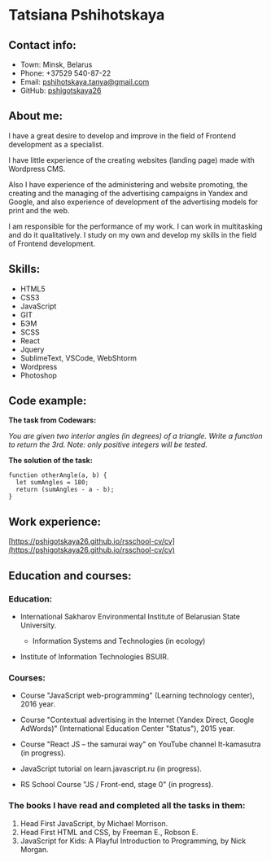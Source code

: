 # Tatsiana Pshihotskaya

## Contact info:

* Town: Minsk, Belarus
* Phone: +37529 540-87-22
* Email: pshihotskaya.tanya@gmail.com
* GitHub: [pshigotskaya26](https://github.com/pshigotskaya26)

## About me:

I have a great desire to develop and improve in the field of Frontend development as a specialist.

I have little experience of the creating websites (landing page) made with Wordpress CMS.

Also I have experience of the administering and website promoting, the creating and the managing of the advertising campaigns in Yandex and Google, and also experience of development of the advertising models for print and the web.

I am responsible for the performance of my work. I can work in multitasking and do it qualitatively. I study on my own and develop my skills in the field of Frontend development.

## Skills:

* HTML5
* CSS3
* JavaScript
*  GIT
* БЭМ
* SCSS
* React
* Jquery
* SublimeText, VSCode, WebShtorm
* Wordpress
* Photoshop

## Code example:

**The task from Codewars:**

*You are given two interior angles (in degrees) of a triangle. Write a function to return the 3rd. Note: only positive integers will be tested.*

**The solution of the task:**
```
function otherAngle(a, b) {
  let sumAngles = 180;
  return (sumAngles - a - b);
}
```
## Work experience:

[https://pshigotskaya26.github.io/rsschool-cv/cv](https://pshigotskaya26.github.io/rsschool-cv/cv)

## Education and courses:

### **Education:**

* International Sakharov Environmental Institute of Belarusian State University.

    + Information Systems and Technologies (in ecology)


* Institute of Information Technologies BSUIR.

### **Courses:**

* Course "JavaScript web-programming" (Learning technology center), 2016 year.

* Course "Contextual advertising in the Internet (Yandex Direct, Google AdWords)" (International Education Center "Status"), 2015 year.

* Course "React JS – the samurai way" on YouTube channel It-kamasutra (in progress).

* JavaScript tutorial on learn.javascript.ru (in progress).

* RS School Course "JS / Front-end, stage 0" (in progress).

### **The books I have read and completed all the tasks in them:**

1. Head First JavaScript, by Michael Morrison.
2. Head First HTML and CSS, by Freeman E., Robson E.
3. JavaScript for Kids: A Playful Introduction to Programming, by Nick Morgan.